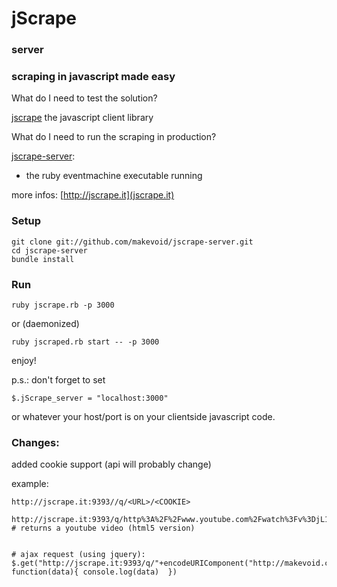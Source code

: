 # jScrape
### server

### scraping in javascript made easy

What do I need to test the solution?

[jscrape](https://github.com/makevoid/jscrape)
the javascript client library


What do I need to run the scraping in production?

[jscrape-server](https://github.com/makevoid/jscrape-server):
- the ruby eventmachine executable running


more infos: [http://jscrape.it](jscrape.it)


### Setup

    git clone git://github.com/makevoid/jscrape-server.git
    cd jscrape-server
    bundle install    

### Run

    ruby jscrape.rb -p 3000
  
or (daemonized)
  
    ruby jscraped.rb start -- -p 3000


enjoy!



p.s.: don't forget to set

    $.jScrape_server = "localhost:3000"
  
or whatever your host/port is on your clientside javascript code.


### Changes:

added cookie support (api will probably change)

example: 

    http://jscrape.it:9393//q/<URL>/<COOKIE>

    http://jscrape.it:9393/q/http%3A%2F%2Fwww.youtube.com%2Fwatch%3Fv%3DjL1KiWN26Q0/PREF=f1=40000000&f2=40000000
    # returns a youtube video (html5 version)
    
    
    # ajax request (using jquery):  
    $.get("http://jscrape.it:9393/q/"+encodeURIComponent("http://makevoid.com"), function(data){ console.log(data)  })
    
